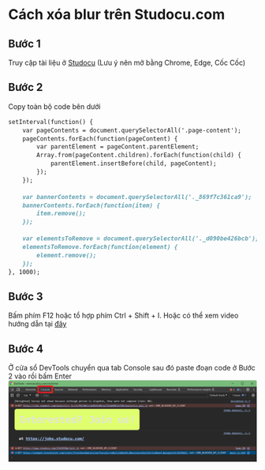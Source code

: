 # Cách xóa blur trên Studocu.com
## Bước 1
Truy cập tài liệu ở [Studocu](https://www.studocu.com/) (Lưu ý nên mở bằng Chrome, Edge, Cốc Cốc)
## Bước 2
Copy toàn bộ code bên dưới
```markdown
setInterval(function() {
    var pageContents = document.querySelectorAll('.page-content');
    pageContents.forEach(function(pageContent) {
        var parentElement = pageContent.parentElement;
        Array.from(pageContent.children).forEach(function(child) {
            parentElement.insertBefore(child, pageContent);
        });
    });

    var bannerContents = document.querySelectorAll('._869f7c361ca9');
    bannerContents.forEach(function(item) {
        item.remove();
    });

    var elementsToRemove = document.querySelectorAll('._d090be426bcb');
    elementsToRemove.forEach(function(element) {
        element.remove();
    });
}, 1000);
```

## Bước 3
Bấm phím F12 hoặc tổ hợp phím Ctrl + Shift + I. Hoặc có thể xem video hướng dẫn tại [đây](https://www.youtube.com/watch?v=X65TAP8a530)

## Bước 4
Ở cửa sổ DevTools chuyển qua tab Console sau đó paste đoạn code ở Bước 2 vào rồi bấm Enter
![alt text](https://github.com/ngocphat03/Remove-Blur-In-Studocu/blob/release/Images/devTool.png?raw=true)
